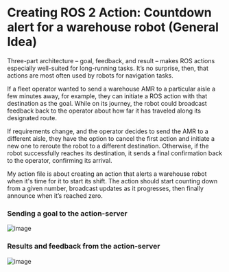 # Creating ROS 2 Action: Countdown alert for a warehouse robot (General Idea)

Three-part architecture – goal, feedback, and result – makes ROS actions especially well-suited for long-running tasks. It’s no surprise, then, that actions are most often used by robots for navigation tasks.

If a fleet operator wanted to send a warehouse AMR to a particular aisle a few minutes away, for example, they can initiate a ROS action with that destination as the goal. While on its journey, the robot could broadcast feedback back to the operator about how far it has traveled along its designated route.

If requirements change, and the operator decides to send the AMR to a different aisle, they have the option to cancel the first action and initiate a new one to reroute the robot to a different destination. Otherwise, if the robot successfully reaches its destination, it sends a final confirmation back to the operator, confirming its arrival.

My action file is about creating an action that alerts a warehouse robot when it's time for it to start its shift. The action should start counting down from a given number, broadcast updates as it progresses, then finally announce when it’s reached zero.

### Sending a goal to the action-server
![image](https://github.com/bonesgone/Week_7_Homework/assets/64888324/85d28b57-42ce-4f5c-9d8d-583a374869b6)

### Results and feedback from the action-server
![image](https://github.com/bonesgone/Week_7_Homework/assets/64888324/61568cb1-55a0-4c3e-bfc6-0ee19c333290)
